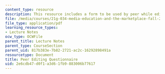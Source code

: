 ```yaml
---
content_type: resource
description: This resource includes a form to be used by peer while editing the questionnaire.
file: /media/courses/21g-034-media-education-and-the-marketplace-fall-2005/2e6cdb47d0f1a3d61fb9883006b77617_MIT21G_034F05_peereditnque.pdf
file_type: application/pdf
learning_resource_types:
- Lecture Notes
ocw_type: OCWFile
parent_title: Lecture Notes
parent_type: CourseSection
parent_uid: 817b383e-7b82-2721-ac2c-16292898491a
resourcetype: Document
title: Peer Editing Questionnaire
uid: 2e6cdb47-d0f1-a3d6-1fb9-883006b77617
---
```


